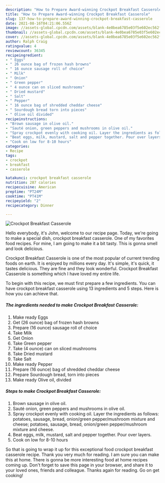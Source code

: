 ```yaml
---
description: "How to Prepare Award-winning Crockpot Breakfast Casserole"
title: "How to Prepare Award-winning Crockpot Breakfast Casserole"
slug: 137-how-to-prepare-award-winning-crockpot-breakfast-casserole
date: 2021-08-16T04:21:06.556Z
image: //assets-global.cpcdn.com/assets/blank-4e0bea6785e03f5e602ec562f230caae08da540cada707380b4fe1bbebba43da.png
thumbnail: //assets-global.cpcdn.com/assets/blank-4e0bea6785e03f5e602ec562f230caae08da540cada707380b4fe1bbebba43da.png
cover: //assets-global.cpcdn.com/assets/blank-4e0bea6785e03f5e602ec562f230caae08da540cada707380b4fe1bbebba43da.png
author: Ralph Craig
ratingvalue: 4
reviewcount: 36345
recipeingredient:
- " Eggs"
- " 26 ounce bag of frozen hash browns"
- " 16 ounce sausage roll of choice"
- " Milk"
- " Onion"
- " Green pepper"
- " 4 ounce can on sliced mushrooms"
- " Dried mustard"
- " Salt"
- " Pepper"
- " 16 ounce bag of shredded cheddar cheese"
- " Sourdough bread torn into pieces"
- " Olive oil divided"
recipeinstructions:
- "Brown sausage in olive oil."
- "Sauté onion, green peppers and mushrooms in olive oil."
- "Spray crockpot evenly with cooking oil. Layer the ingredients as follows: potatoes, sausage, bread, onion/green pepper/mushroom mixture and cheese; potatoes, sausage, bread, onion/green pepper/mushroom mixture and cheese."
- "Beat eggs, milk, mustard, salt and pepper together. Pour over layers."
- "Cook on low for 8-10 hours"
categories:
- Recipe
tags:
- crockpot
- breakfast
- casserole

katakunci: crockpot breakfast casserole 
nutrition: 287 calories
recipecuisine: American
preptime: "PT24M"
cooktime: "PT41M"
recipeyield: "2"
recipecategory: Dinner

---
```



![Crockpot Breakfast Casserole](//assets-global.cpcdn.com/assets/blank-4e0bea6785e03f5e602ec562f230caae08da540cada707380b4fe1bbebba43da.png)

Hello everybody, it's John, welcome to our recipe page. Today, we're going to make a special dish, crockpot breakfast casserole. One of my favorites food recipes. For mine, I am going to make it a bit tasty. This is gonna smell and look delicious.

Crockpot Breakfast Casserole is one of the most popular of current trending foods on earth. It is enjoyed by millions every day. It's simple, it's quick, it tastes delicious. They are fine and they look wonderful. Crockpot Breakfast Casserole is something which I have loved my entire life.




To begin with this recipe, we must first prepare a few ingredients. You can have crockpot breakfast casserole using 13 ingredients and 5 steps. Here is how you can achieve that.

<!--inarticleads1-->

##### The ingredients needed to make Crockpot Breakfast Casserole:

1. Make ready  Eggs
1. Get  (26 ounce) bag of frozen hash browns
1. Prepare  (16 ounce) sausage roll of choice
1. Take  Milk
1. Get  Onion
1. Take  Green pepper
1. Take  (4 ounce) can on sliced mushrooms
1. Take  Dried mustard
1. Take  Salt
1. Make ready  Pepper
1. Prepare  (16 ounce) bag of shredded cheddar cheese
1. Prepare  Sourdough bread, torn into pieces
1. Make ready  Olive oil, divided




<!--inarticleads2-->

##### Steps to make Crockpot Breakfast Casserole:

1. Brown sausage in olive oil.
1. Sauté onion, green peppers and mushrooms in olive oil.
1. Spray crockpot evenly with cooking oil. Layer the ingredients as follows: potatoes, sausage, bread, onion/green pepper/mushroom mixture and cheese; potatoes, sausage, bread, onion/green pepper/mushroom mixture and cheese.
1. Beat eggs, milk, mustard, salt and pepper together. Pour over layers.
1. Cook on low for 8-10 hours




So that is going to wrap it up for this exceptional food crockpot breakfast casserole recipe. Thank you very much for reading. I am sure you can make this at home. There is gonna be more interesting food at home recipes coming up. Don't forget to save this page in your browser, and share it to your loved ones, friends and colleague. Thanks again for reading. Go on get cooking!
